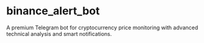 # binance_alert_bot
A premium Telegram bot for cryptocurrency price monitoring with advanced technical analysis and smart notifications.
